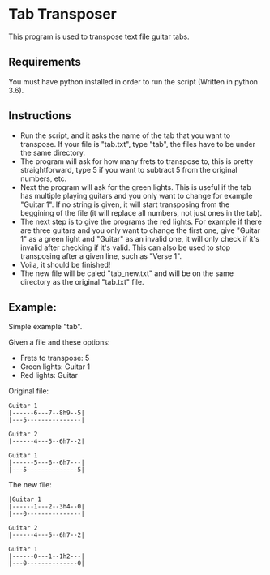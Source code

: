 # Tab Transposer

This program is used to transpose text file guitar tabs.

## Requirements

You must have python installed in order to run the script (Written in python 3.6).

## Instructions

* Run the script, and it asks the name of the tab that you want to transpose. If your file is "tab.txt", type "tab", the files have to be under the same directory.
* The program will ask for how many frets to transpose to, this is pretty straightforward, type 5 if you want to subtract 5 from the original numbers, etc.
* Next the program will ask for the green lights. This is useful if the tab has multiple playing guitars and you only want to change for example "Guitar 1". If no string is given, it will start transposing from the beggining of the file (it will replace all numbers, not just ones in the tab).
* The next step is to give the programs the red lights. For example if there are three guitars and you only want to change the first one, give "Guitar 1" as a green light and "Guitar" as an invalid one, it will only check if it's invalid after checking if it's valid. This can also be used to stop transposing after a given line, such as "Verse 1".
* Voila, it should be finished!
* The new file will be caled "tab_new.txt" and will be on the same directory as the original "tab.txt" file.

## Example:

Simple example "tab".

Given a file and these options:
* Frets to transpose: 5
* Green lights: Guitar 1
* Red lights: Guitar

Original file:
```
Guitar 1
|------6---7--8h9--5|
|---5---------------|

Guitar 2
|------4---5--6h7--2|

Guitar 1
|------5---6--6h7---|
|---5--------------5|
```

The new file:
```
|Guitar 1
|------1---2--3h4--0|
|---0---------------|

Guitar 2
|------4---5--6h7--2|

Guitar 1
|------0---1--1h2---|
|---0--------------0|
```
